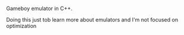 Gameboy emulator in C++.

Doing this just tob learn more about emulators and I'm not focused on optimization
